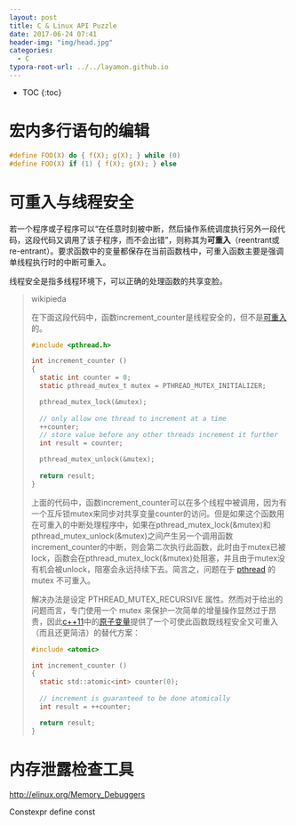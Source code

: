 ```yaml
---
layout: post
title: C & Linux API Puzzle
date: 2017-06-24 07:41
header-img: "img/head.jpg"
categories: 
  - C
typora-root-url: ../../layamon.github.io
---
```

* TOC
{:toc}
# 宏内多行语句的编辑

```c
#define FOO(X) do { f(X); g(X); } while (0)
#define FOO(X) if (1) { f(X); g(X); } else
```

# 可重入与线程安全

若一个程序或子程序可以“在任意时刻被中断，然后操作系统调度执行另外一段代码，这段代码又调用了该子程序，而不会出错”，则称其为**可重入**（reentrant或re-entrant）。要求函数中的变量都保存在当前函数栈中，可重入函数主要是强调单线程执行时的中断可重入。

线程安全是指多线程环境下，可以正确的处理函数的共享变脸。

> wikipieda
>
> 在下面这段代码中，函数increment_counter是线程安全的，但不是[可重入](https://zh.wikipedia.org/wiki/%E5%8F%AF%E9%87%8D%E5%85%A5)的。
>
> ```c
> #include <pthread.h>
> 
> int increment_counter ()
> {
> 	static int counter = 0;
> 	static pthread_mutex_t mutex = PTHREAD_MUTEX_INITIALIZER;
> 
> 	pthread_mutex_lock(&mutex);
> 	
> 	// only allow one thread to increment at a time
> 	++counter;
> 	// store value before any other threads increment it further
> 	int result = counter;	
> 
> 	pthread_mutex_unlock(&mutex);
> 	
> 	return result;
> }
> ```
>
> 上面的代码中，函数increment_counter可以在多个线程中被调用，因为有一个互斥锁mutex来同步对共享变量counter的访问。但是如果这个函数用在可重入的中断处理程序中，如果在pthread_mutex_lock(&mutex)和pthread_mutex_unlock(&mutex)之间产生另一个调用函数increment_counter的中断，则会第二次执行此函数，此时由于mutex已被lock，函数会在pthread_mutex_lock(&mutex)处阻塞，并且由于mutex没有机会被unlock，阻塞会永远持续下去。简言之，问题在于 [pthread](https://zh.wikipedia.org/wiki/Pthread) 的 mutex 不可重入。
>
> 解决办法是设定 PTHREAD_MUTEX_RECURSIVE 属性。然而对于给出的问题而言，专门使用一个 mutex 来保护一次简单的增量操作显然过于昂贵，因此[c++11](https://zh.wikipedia.org/wiki/C%2B%2B11)中的[原子变量](https://zh.wikipedia.org/w/index.php?title=Atomic_(C%2B%2B%E6%A0%87%E5%87%86%E5%BA%93)&action=edit&redlink=1)提供了一个可使此函数既线程安全又可重入（而且还更简洁）的替代方案：
>
> ```c
> #include <atomic>
> 
> int increment_counter ()
> {
> 	static std::atomic<int> counter(0);
> 	
> 	// increment is guaranteed to be done atomically
> 	int result = ++counter;
> 
> 	return result;
> }
> ```

# 内存泄露检查工具

http://elinux.org/Memory_Debuggers



Constexpr  define const
